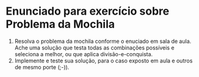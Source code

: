 # Enunciado para exercício sobre Problema da Mochila

1. Resolva o problema da mochila conforme o enuciado em sala de aula. Ache uma solução que testa todas as combinações possíveis e seleciona a melhor, ou que aplica divisão-e-conquista.
1. Implemente e teste sua solução, para o caso exposto em aula e outros de mesmo porte (;-)).
